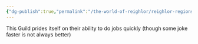 ```yaml
---
{"dg-publish":true,"permalink":"/the-world-of-reighlor/reighlor-regions/kingdom-of-leloria/joleria/guilds-of-joleria/first-light-fight-flf/"}
---
```


This Guild prides itself on their ability to do jobs quickly (though some joke faster is not always better)